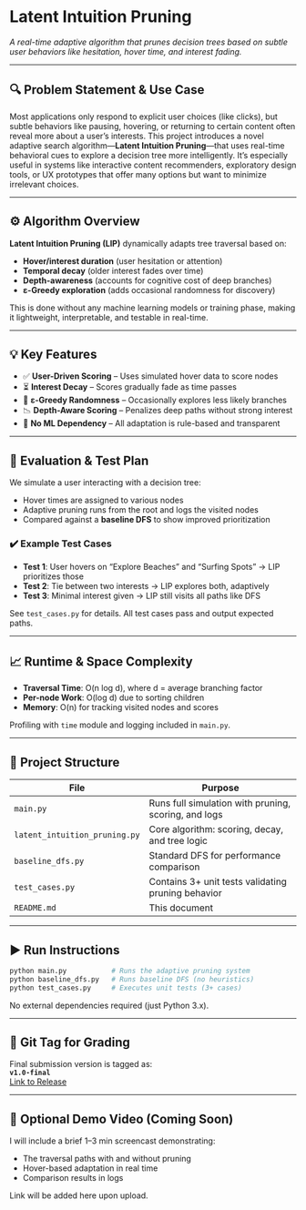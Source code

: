 # Latent Intuition Pruning

*A real-time adaptive algorithm that prunes decision trees based on subtle user behaviors like hesitation, hover time, and interest fading.*

---

## 🔍 Problem Statement & Use Case

Most applications only respond to explicit user choices (like clicks), but subtle behaviors like pausing, hovering, or returning to certain content often reveal more about a user’s interests. This project introduces a novel adaptive search algorithm—**Latent Intuition Pruning**—that uses real-time behavioral cues to explore a decision tree more intelligently. It’s especially useful in systems like interactive content recommenders, exploratory design tools, or UX prototypes that offer many options but want to minimize irrelevant choices.

---

## ⚙️ Algorithm Overview

**Latent Intuition Pruning (LIP)** dynamically adapts tree traversal based on:
- **Hover/interest duration** (user hesitation or attention)
- **Temporal decay** (older interest fades over time)
- **Depth-awareness** (accounts for cognitive cost of deep branches)
- **ε-Greedy exploration** (adds occasional randomness for discovery)

This is done without any machine learning models or training phase, making it lightweight, interpretable, and testable in real-time.

---

## 💡 Key Features

- ✅ **User-Driven Scoring** – Uses simulated hover data to score nodes
- ⏳ **Interest Decay** – Scores gradually fade as time passes
- 🎲 **ε-Greedy Randomness** – Occasionally explores less likely branches
- 📉 **Depth-Aware Scoring** – Penalizes deep paths without strong interest
- 🧠 **No ML Dependency** – All adaptation is rule-based and transparent

---

## 🧪 Evaluation & Test Plan

We simulate a user interacting with a decision tree:
- Hover times are assigned to various nodes
- Adaptive pruning runs from the root and logs the visited nodes
- Compared against a **baseline DFS** to show improved prioritization

### ✔️ Example Test Cases
- **Test 1**: User hovers on “Explore Beaches” and “Surfing Spots” → LIP prioritizes those
- **Test 2**: Tie between two interests → LIP explores both, adaptively
- **Test 3**: Minimal interest given → LIP still visits all paths like DFS

See `test_cases.py` for details. All test cases pass and output expected paths.

---

## 📈 Runtime & Space Complexity

- **Traversal Time**: O(n log d), where d = average branching factor
- **Per-node Work**: O(log d) due to sorting children
- **Memory**: O(n) for tracking visited nodes and scores

Profiling with `time` module and logging included in `main.py`.

---

## 📂 Project Structure

| File | Purpose |
|------|---------|
| `main.py` | Runs full simulation with pruning, scoring, and logs |
| `latent_intuition_pruning.py` | Core algorithm: scoring, decay, and tree logic |
| `baseline_dfs.py` | Standard DFS for performance comparison |
| `test_cases.py` | Contains 3+ unit tests validating pruning behavior |
| `README.md` | This document |

---

## ▶️ Run Instructions

```bash
python main.py           # Runs the adaptive pruning system
python baseline_dfs.py   # Runs baseline DFS (no heuristics)
python test_cases.py     # Executes unit tests (3+ cases)
```

No external dependencies required (just Python 3.x).

---

## 🔖 Git Tag for Grading

Final submission version is tagged as:  
**`v1.0-final`**  
[Link to Release](https://github.com/YOUR_USERNAME/YOUR_REPO/releases/tag/v1.0-final)

---

## 🎥 Optional Demo Video (Coming Soon)

I will include a brief 1–3 min screencast demonstrating:
- The traversal paths with and without pruning
- Hover-based adaptation in real time
- Comparison results in logs

Link will be added here upon upload.

